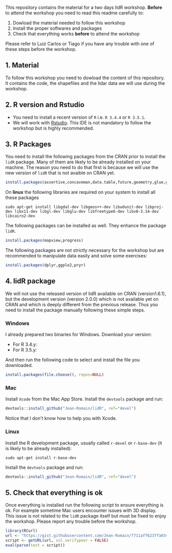 This repository contains the material for a two days lidR workshop. **Before** to attend the workshop you need to read this readme carefully to:

1. Dowload the material needed to follow this workshop
2. Install the proper softwares and packages 
3. Check that everything works **before** to attend the workshop

Please refer to Luiz Carlos or Tiago if you have any trouble with one of these steps before the workshop.

## 1. Material

To follow this workshop you need to dowload the content of this repository. It contains the code, the shapefiles and the lidar data we will use during the workshop.

## 2. R version and Rstudio

* You need to install a recent version of `R` i.e. `R 3.4.4` or `R 3.5.1`.
* We will work with [Rstudio](https://www.rstudio.com/). This IDE is not mandatory to follow the workshop but is highly recommended.

## 3. R Packages

You need to install the following packages from the CRAN prior to install the `lidR` package. Many of them are likely to be already installed on your machine. The reason you need to do that first is because we will use the new version of `lidR` that is not avaible on CRAN yet.

```r
install.packages(assertive,concaveman,data.table,future,geometry,glue,grDevices,gstat,lazyeval,imager,RANN,Rcpp,RCSF,rgeos,rgl,rlas,sf,stats,tools,utils)
```

On **linux** the following libraries are required on your system to install all these packages

```
sudo apt-get install libgdal-dev libgeos++-dev libudunit-dev libproj-dev libx11-dev libgl-dev libglu-dev libfreetype6-dev libv8-3.14-dev libcairo2-dev 
```

The following packages can be installed as well. They enhance the package `lidR`.

```r
install.packages(mapview,progress)
```

The following packages are not strictly necessary for the workshop but are recommended to manipulate data easily and solve some exercises:

```r
install.packages(dplyr,ggplo2,pryr)
```

## 4. lidR package

We will not use the released version of lidR available on CRAN (version1.6.1), but the development version (version 2.0.0) which is not available yet on CRAN and which is deeply different from the previous release. Thus you need to install the package manually following these simple steps.

### Windows

I already prepared two binaries for Windows. Download your version:

* For R 3.4.y:
* For R 3.5.y:

And then run the following code to select and install the file you downloaded.

```r
install.packages(file.choose(), repos=NULL)
```

### Mac

Install `Xcode` from the Mac App Store. Install the `devtools` package and run:

```r
devtools::install_github("Jean-Romain/lidR", ref="devel")
```

Notice that I don't know how to help you with Xcode.

### Linux

Install the R development package, usually called `r-devel` or `r-base-dev` (it is likely to be already installed):

```
sudo apt-get install r-base-dev
```

Install the `devtools` package and run:

```r
devtools::install_github("Jean-Romain/lidR", ref="devel")
```

## 5. Check that everything is ok

Once everything is installed run the following script to ensure everything is ok. For example sometime Mac users encounter issues with 3D display. This issue is not related to the `lidR` package itself but must be fixed to enjoy the workshop. Please report any trouble before the workshop.

```r
library(RCurl)
url <- "https://gist.githubusercontent.com/Jean-Romain/f711aff6237fa034fb45c88da99e8d0e/raw/daabd8a1c548478f86d353172487c6aa09afad5c/test_workshop.R"
script <- getURL(url, ssl.verifypeer = FALSE)
eval(parse(text = script))
```



